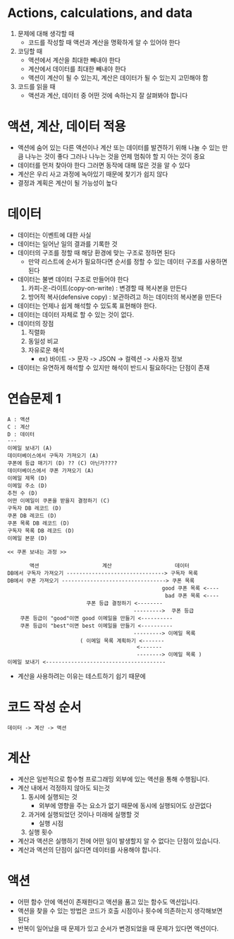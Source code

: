 # Actions, calculations, and data
1. 문제에 대해 생각할 때
   - 코드를 작성할 때 액션과 계산을 명확하게 알 수 있어야 한다
2. 코딩할 때
   - 액션에서 계산을 최대한 빼내야 한다
   - 계산에서 데이터를 최대한 빼내야 한다
   - 액션이 계산이 될 수 있는지, 계산은 데이터가 될 수 있는지 고민해야 함
3. 코드를 읽을 때
   - 액션과 계산, 데이터 중 어떤 것에 속하는지 잘 살펴봐야 합니다

# 액션, 계산, 데이터 적용
- 액션에 숨어 있는 다른 액션이나 계산 또는 데이터를 발견하기 위해 나눌 수 있는 만큼 나누는 것이 좋다 그러나 나누는 것을 언제 멈춰야 할 지 아는 것이 중요
- 데이터를 먼저 찾아야 한다 그러면 동작에 대해 많은 것을 알 수 있다
- 계산은 우리 사고 과정에 녹아있기 때문에 찾기가 쉽지 않다
- 결정과 계획은 계산이 될 가능성이 높다

# 데이터
- 데이터는 이벤트에 대한 사실
- 데이터는 일어난 일의 결과를 기록한 것
- 데이터의 구조를 정할 때 해당 환경에 맞는 구조로 정하면 된다
  - 만약 리스트에 순서가 필요하다면 순서를 정할 수 있는 데이터 구조를 사용하면 된다
- 데이터는 불변 데이터 구조로 만들어야 한다
  1. 카피-온-라이트(copy-on-write) : 변경할 때 복사본을 만든다
  2. 방어적 복사(defensive copy) : 보관하려고 하는 데이터의 복사본을 만든다
- 데이터는 언제나 쉽게 해석할 수 있도록 표현해야 한다.
- 데이터는 데이터 자체로 할 수 있는 것이 없다.
- 데이터의 장점
  1. 직렬화
  2. 동일성 비교
  3. 자유로운 해석
     - ex) 바이트 -> 문자 -> JSON -> 컬렉션 -> 사용자 정보
- 데이터는 유연하게 해석할 수 있지만 해석이 반드시 필요하다는 단점이 존재

# 연습문제 1
```
A : 액션
C : 계산
D : 데이터
---
이메일 보내기 (A)
데이터베이스에서 구독자 가져오기 (A)
쿠폰에 등급 매기기 (D) ?? (C) 아닌가????
데이터베이스에서 쿠폰 가져오기 (A)
이메일 제목 (D)
이메일 주소 (D)
추천 수 (D)
어떤 이메일이 쿠폰을 받을지 결정하기 (C)
구독자 DB 레코드 (D)
쿠폰 DB 레코드 (D)
쿠폰 목록 DB 레코드 (D)
구독자 목록 DB 레코드 (D)
이메일 본문 (D)
```
```
<< 쿠폰 보내는 과정 >> 

       액션                    계산                    데이터
DB에서 구독자 가져오기 -------------------------------> 구독자 목록
DB에서 쿠폰 가져오기 ---------------------------------> 쿠폰 목록
                                                 good 쿠폰 목록 <----
                                                  bad 쿠폰 목록 <----
                         쿠폰 등급 결정하기 <--------
                                        --------->  쿠폰 등급
    쿠폰 등급이 "good"이면 good 이메일을 만들기 <----------
    쿠폰 등급이 "best"이면 best 이메일을 만들기 <----------
                                        ---------> 이메일 목록
                       ( 이메일 목록 계획하기 <-------
                                         <-------
                                         --------> 이메일 목록 )
이메일 보내기 <--------------------------------------
```
- 계산을 사용하려는 이유는 테스트하기 쉽기 때문에

# 코드 작성 순서
```
데이터 -> 계산 -> 액션
```

# 계산
- 계산은 일반적으로 함수형 프로그래밍 외부에 있는 액션을 통해 수행됩니다.
- 계산 내에서 걱정하지 않아도 되는것
  1. 동시에 실행되는 것
     - 외부에 영향을 주는 요소가 없기 때문에 동시에 실행되어도 상관없다
  2. 과거에 실행되었던 것이나 미래에 실행할 것
     - 실행 시점
  3. 실행 횟수
- 계산과 액션은 실행하기 전에 어떤 일이 발생할지 알 수 없다는 단점이 있습니다.
- 계산과 액션의 단점이 싫다면 데이터를 사용해야 합니다.

# 액션
- 어떤 함수 안에 액션이 존재한다고 액션을 품고 있는 함수도 액션입니다. 
- 액션을 찾을 수 있는 방법은 코드가 호출 시점이나 횟수에 의존하는지 생각해보면 된다
- 반복이 일어났을 때 문제가 있고 순서가 변경되었을 때 문제가 있다면 액션이다. 